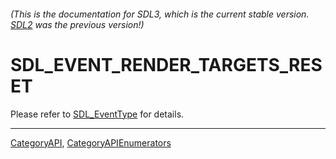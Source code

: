 ###### (This is the documentation for SDL3, which is the current stable version. [SDL2](https://wiki.libsdl.org/SDL2/) was the previous version!)
# SDL_EVENT_RENDER_TARGETS_RESET

Please refer to [SDL_EventType](SDL_EventType) for details.

----
[CategoryAPI](CategoryAPI), [CategoryAPIEnumerators](CategoryAPIEnumerators)

